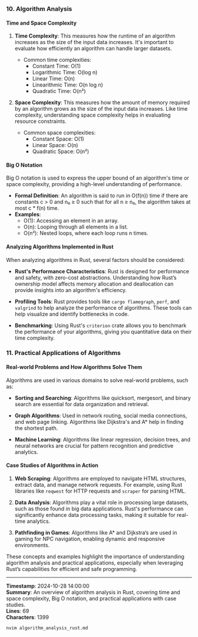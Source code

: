 ### 10. Algorithm Analysis

#### Time and Space Complexity

1. **Time Complexity**: This measures how the runtime of an algorithm increases as the size of the input data increases. It's important to evaluate how efficiently an algorithm can handle larger datasets. 

   - Common time complexities:
     - Constant Time: O(1)
     - Logarithmic Time: O(log n)
     - Linear Time: O(n)
     - Linearithmic Time: O(n log n)
     - Quadratic Time: O(n²)

2. **Space Complexity**: This measures how the amount of memory required by an algorithm grows as the size of the input data increases. Like time complexity, understanding space complexity helps in evaluating resource constraints.

   - Common space complexities:
     - Constant Space: O(1)
     - Linear Space: O(n)
     - Quadratic Space: O(n²)

#### Big O Notation

Big O notation is used to express the upper bound of an algorithm's time or space complexity, providing a high-level understanding of performance. 

- **Formal Definition**: An algorithm is said to run in O(f(n)) time if there are constants c > 0 and n₀ ≥ 0 such that for all n ≥ n₀, the algorithm takes at most c * f(n) time.
- **Examples**:
  - O(1): Accessing an element in an array.
  - O(n): Looping through all elements in a list.
  - O(n²): Nested loops, where each loop runs n times.

#### Analyzing Algorithms Implemented in Rust

When analyzing algorithms in Rust, several factors should be considered:

- **Rust's Performance Characteristics**: Rust is designed for performance and safety, with zero-cost abstractions. Understanding how Rust’s ownership model affects memory allocation and deallocation can provide insights into an algorithm's efficiency.

- **Profiling Tools**: Rust provides tools like `cargo flamegraph`, `perf`, and `valgrind` to help analyze the performance of algorithms. These tools can help visualize and identify bottlenecks in code.

- **Benchmarking**: Using Rust's `criterion` crate allows you to benchmark the performance of your algorithms, giving you quantitative data on their time complexity.

### 11. Practical Applications of Algorithms

#### Real-world Problems and How Algorithms Solve Them

Algorithms are used in various domains to solve real-world problems, such as:

- **Sorting and Searching**: Algorithms like quicksort, mergesort, and binary search are essential for data organization and retrieval.

- **Graph Algorithms**: Used in network routing, social media connections, and web page linking. Algorithms like Dijkstra's and A* help in finding the shortest path.

- **Machine Learning**: Algorithms like linear regression, decision trees, and neural networks are crucial for pattern recognition and predictive analytics.

#### Case Studies of Algorithms in Action

1. **Web Scraping**: Algorithms are employed to navigate HTML structures, extract data, and manage network requests. For example, using Rust libraries like `reqwest` for HTTP requests and `scraper` for parsing HTML.

2. **Data Analysis**: Algorithms play a vital role in processing large datasets, such as those found in big data applications. Rust's performance can significantly enhance data processing tasks, making it suitable for real-time analytics.

3. **Pathfinding in Games**: Algorithms like A* and Dijkstra’s are used in gaming for NPC navigation, enabling dynamic and responsive environments.

These concepts and examples highlight the importance of understanding algorithm analysis and practical applications, especially when leveraging Rust’s capabilities for efficient and safe programming.

---

**Timestamp**: 2024-10-28 14:00:00  
**Summary**: An overview of algorithm analysis in Rust, covering time and space complexity, Big O notation, and practical applications with case studies.  
**Lines**: 69  
**Characters**: 1399  
```bash
nvim algorithm_analysis_rust.md
```
